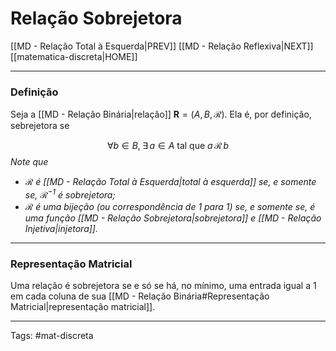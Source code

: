 # Relação Sobrejetora

[[MD - Relação Total à Esquerda|PREV]]	[[MD - Relação Reflexiva|NEXT]]	[[matematica-discreta|HOME]]

---

### Definição

Seja a [[MD - Relação Binária|relação]] $\mathbf{R} = (A,B,\mathcal{R})$. Ela é, por definição, sebrejetora se  

$$\forall b \in B,\;\exists\, a \in A \text{ tal que } a\,\mathcal{R}\,b$$
*Note que*
- *$\mathcal{R}$ é [[MD - Relação Total à Esquerda|total à esquerda]] se, e somente se, $\mathcal{R}^{-1}$ é sobrejetora;*
-  *$\mathcal{R}$ é uma bijeção (ou correspondência de 1 para 1) se, e somente se, é uma função [[MD - Relação Sobrejetora|sobrejetora]] e [[MD - Relação Injetiva|injetora]].*

---

### Representação Matricial

Uma relação é sobrejetora se e só se há, no mínimo, uma entrada igual a $1$ em cada coluna de sua [[MD - Relação Binária#Representação Matricial|representação matricial]].

---

Tags: #mat-discreta 